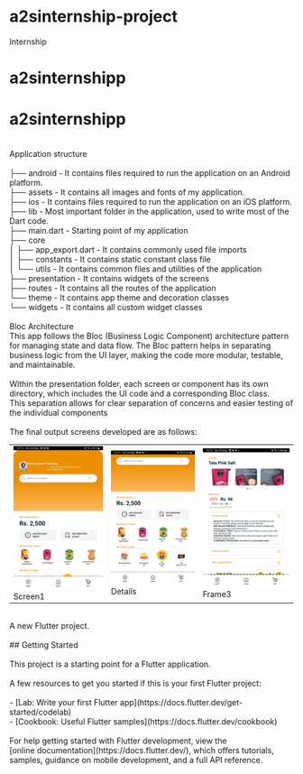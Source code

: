 # a2sinternship-project
Internship
# a2sinternshipp

# a2sinternshipp
<br>
Application structure<br>
<br>
├── android - It contains files required to run the application on an Android platform.<br>
├── assets - It contains all images and fonts of my application.<br>
├── ios - It contains files required to run the application on an iOS platform.<br>
├── lib - Most important folder in the application, used to write most of the Dart code.<br>
├── main.dart - Starting point of my application<br>
├── core<br>
│ ├── app_export.dart - It contains commonly used file imports<br>
│ ├── constants - It contains static constant class file<br>
│ └── utils - It contains common files and utilities of the application<br>
├── presentation - It contains widgets of the screens<br>
├── routes - It contains all the routes of the application<br>
└── theme - It contains app theme and decoration classes<br>
└── widgets - It contains all custom widget classes<br>
<br>
Bloc Architecture<br>
This app follows the Bloc (Business Logic Component) architecture pattern for managing state and data flow. The Bloc pattern helps in separating<br> business logic from the UI layer, making the code more modular, testable, and maintainable.<br>
<br>
Within the presentation folder, each screen or component has its own directory, which includes the UI code and a corresponding Bloc class.<br> This separation allows for clear separation of concerns and easier testing of the individual components<br>
<br>
The final output screens developed are as follows:<br>

<table>
<tr>
<td ><img src="pic1.jpg" width=250>Screen1</td>
<td ><img src="pic2.jpg" width=250>Details</td>
<td ><img src="pic3.jpg" width=250>Frame3</td>
</tr>
  </table>
<br>
A new Flutter project.<br>
<br>
## Getting Started<br>
<br>
This project is a starting point for a Flutter application.<br>
<br>
A few resources to get you started if this is your first Flutter project:<br>
<br>
-   [Lab: Write your first Flutter app](https://docs.flutter.dev/get-started/codelab)<br>
-   [Cookbook: Useful Flutter samples](https://docs.flutter.dev/cookbook)<br>
<br>
For help getting started with Flutter development, view the<br>
[online documentation](https://docs.flutter.dev/), which offers tutorials,<br>
samples, guidance on mobile development, and a full API reference.<br>
